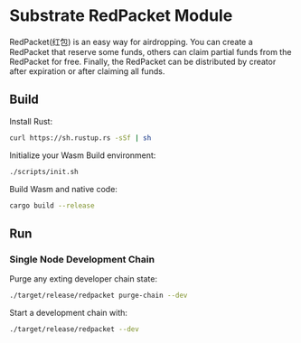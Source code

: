 # Substrate RedPacket Module
  
  RedPacket(红包) is an easy way for airdropping. You can create a RedPacket that reserve some funds, others can claim partial funds from the RedPacket for free. Finally, the RedPacket can be distributed by creator after expiration or after claiming all funds.


## Build

Install Rust:

```bash
curl https://sh.rustup.rs -sSf | sh
```

Initialize your Wasm Build environment:

```bash
./scripts/init.sh
```

Build Wasm and native code:

```bash
cargo build --release
```

## Run

### Single Node Development Chain

Purge any exting developer chain state:

```bash
./target/release/redpacket purge-chain --dev
```

Start a development chain with:

```bash
./target/release/redpacket --dev
```
